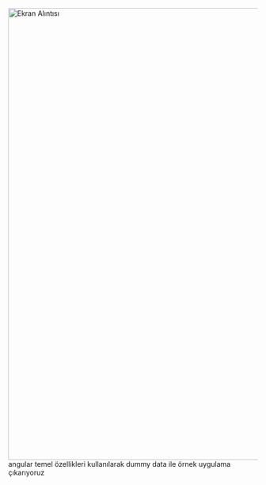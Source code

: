 <img width="912" alt="Ekran Alıntısı" src="https://user-images.githubusercontent.com/45200802/177049529-d6e3757c-0165-45fa-8682-5b9ad162f488.PNG">
angular temel özellikleri kullanılarak dummy data ile örnek uygulama çıkarıyoruz
